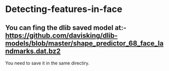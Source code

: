 # Detecting-features-in-face

## You can fing the dlib saved model at:- https://github.com/davisking/dlib-models/blob/master/shape_predictor_68_face_landmarks.dat.bz2
You need to save it in the same directiry.

